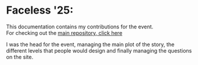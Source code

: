 # Faceless '25:
This documentation contains my contributions for the event.  
For checking out the [main repository, click here](https://github.com/ManipalInformationSecurityTeam/Faceless2025)

I was the head for the event, managing the main plot of the story, the different levels that people would design and finally managing the questions on the site.
